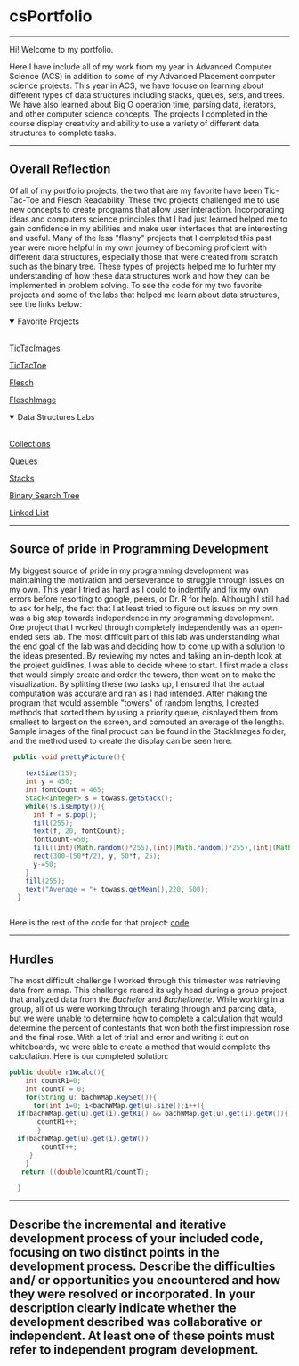 # csPortfolio

***

Hi! Welcome to my portfolio. 

Here I have include all of my work from my year in Advanced Computer Science (ACS) in addition to some of my Advanced Placement computer science projects. This year in ACS, we have focuse on learning about different types of data structures including stacks, queues, sets, and trees. We have also learned about Big O operation time, parsing data, iterators, and other computer science concepts. The projects I completed in the course display creativity and ability to use a variety of different data structures to complete tasks.

***

## Overall Reflection

Of all of my portfolio projects, the two that are my favorite have been Tic-Tac-Toe and Flesch Readability. These two projects challenged me to use new concepts to create programs that allow user interaction. Incorporating ideas and computers science principles that I had just learned helped me to gain confidence in my abilities and make user interfaces that are interesting and useful. Many of the less "flashy" projects that I completed this past year were more helpful in my own journey of becoming proficient with different data structures, especially those that were created from scratch such as the binary tree. These types of projects helped me to furhter my understanding of how these data structures work and how they can be implemented in problem solving. To see the code for my two favorite projects and some of the labs that helped me learn about data structures, see the links below:

<details open>
<summary>Favorite Projects</summary>
<br>
 
[TicTacImages](https://github.com/sydneyessler/csPortfolio/tree/master/TicTacImages)

[TicTacToe](https://github.com/sydneyessler/csPortfolio/tree/master/Tic_Tac_Toe)

[Flesch](https://github.com/sydneyessler/StringParser.git)

[FleschImage](https://github.com/sydneyessler/csPortfolio/blob/master/Screen%20Shot%202019-05-28%20at%209.50.05%20PM.png)

</details>

<details open>
<summary>Data Structures Labs</summary>
<br>
 
 [Collections](https://github.com/sydneyessler/csPortfolio/tree/master/Processing/Collections)
 
 [Queues](https://github.com/sydneyessler/csPortfolio/tree/master/Processing/QUEUESSSS)
 
 [Stacks](https://github.com/sydneyessler/csPortfolio/tree/master/Processing/Stacks)
 
 [Binary Search Tree](https://github.com/sydneyessler/csPortfolio/tree/master/BST)
 
 [Linked List](https://github.com/sydneyessler/csPortfolio/tree/master/linklist)


</details>


***  

## Source of pride in Programming Development

 My biggest source of pride in my programming development was maintaining the motivation and perseverance to struggle through issues on my own. This year I tried as hard as I could to indentify and fix my own errors before resorting to google, peers, or Dr. R for help. Although I still had to ask for help, the fact that I at least tried to figure out issues on my own was a big step towards independence in my programming development. One project that I worked through completely independently was an open-ended sets lab. The most difficult part of this lab was understanding what the end goal of the lab was and deciding how to come up with a solution to the ideas presented. By reviewing my notes and taking an in-depth look at the project guidlines, I was able to decide where to start. I first made a class that would simply create and order the towers, then went on to make the visualization. By splitting these two tasks up, I ensured that the actual computation was accurate and ran as I had intended. After making the program that would assemble "towers" of random lengths, I created methods that sorted them by using a priority queue, displayed them from smallest to largest on the screen, and computed an average of the lengths. Sample images of the final product can be found in the StackImages folder, and the method used to create the display can be seen here:
 
```java
 public void prettyPicture(){
    
    textSize(15);
    int y = 450;
    int fontCount = 465;
    Stack<Integer> s = towass.getStack();
    while(!s.isEmpty()){
      int f = s.pop();
      fill(255);
      text(f, 20, fontCount);
      fontCount-=50;
      fill((int)(Math.random()*255),(int)(Math.random()*255),(int)(Math.random()*255));
      rect(300-(50*f/2), y, 50*f, 25);
      y-=50;
    }
    fill(255);
    text("Average = "+ towass.getMean(),220, 500);
  }
  
```
Here is the rest of the code for that project:
[code](https://github.com/sydneyessler/csPortfolio/tree/master/project_lab)

***

## Hurdles 

The most difficult challenge I worked through this trimester was retrieving data from a map. This challenge reared its ugly head during a group project that analyzed data from the *Bachelor* and *Bachellorette*. While working in a group, all of us were working through iterating through and parcing data, but we were unable to determine how to complete a calculation that would determine the percent of contestants that won both the first impression rose and the final rose. With a lot of trial and error and writing it out on whiteboards, we were able to create a method that would complete ths calculation. Here is our completed solution:

```java
public double r1Wcalc(){
    int countR1=0;
    int countT = 0;
    for(String u: bachWMap.keySet()){
      for(int i=0; i<bachWMap.get(u).size();i++){
  if(bachWMap.get(u).get(i).getR1() && bachWMap.get(u).get(i).getW()){
       countR1++;
       } 
  if(bachWMap.get(u).get(i).getW())
        countT++;
     }
    }
   return ((double)countR1/countT);
  
  }
```
***

## Describe the incremental and iterative development process of your included code, focusing on two distinct points in the development process. Describe the difficulties and/ or opportunities you encountered and how they were resolved or incorporated. In your description clearly indicate whether the development described was collaborative or independent. At least one of these points must refer to independent program development.
